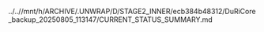 ../..//mnt/h/ARCHIVE/.UNWRAP/D/STAGE2_INNER/ecb384b48312/DuRiCore_backup_20250805_113147/CURRENT_STATUS_SUMMARY.md